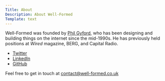 ```yaml
---
Title: About
Description: About Well-Formed
Template: text
---
```


Well-Formed was founded by [Phil Gyford](https://www.gyford.com/"), who has been designing and building things on the internet since the mid-1990s. He has previously held positions at <cite>Wired</cite> magazine, BERG, and Capital Radio.

* [Twitter](http://twitter.com/philgyford)
* [LinkedIn](http://www.linkedin.com/profile/view?id=3842233)
* [GitHub](http://github.com/philgyford)

Feel free to get in touch at  [contact@well-formed.co.uk](mailto:contact@well-formed.co.uk)
